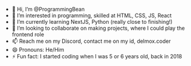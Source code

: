 - 👋 Hi, I’m @ProgrammingBean
- 👀 I’m interested in programming, skilled at HTML, CSS, JS, React
- 🌱 I’m currently learning NextJS, Python (really close to finishing!)
- 💞️ I’m looking to collaborate on making projects, where I could play the frontend role
- 📫 Reach me on my Discord, contact me on my id, delmox.coder
- 😄 Pronouns: He/Him
- ⚡ Fun fact: I started coding when I was 5 or 6 years old, back in 2018
